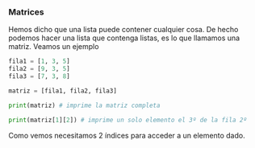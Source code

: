 ### Matrices

Hemos dicho que una lista puede contener cualquier cosa. De hecho podemos hacer una lista que contenga listas, es lo que llamamos una matriz. Veamos un ejemplo

```python
fila1 = [1, 3, 5]
fila2 = [9, 3, 5]
fila3 = [7, 3, 8]

matriz = [fila1, fila2, fila3]

print(matriz) # imprime la matriz completa

print(matriz[1][2]) # imprime un solo elemento el 3º de la fila 2º 
```

Como vemos necesitamos 2 índices para acceder a un elemento dado.

